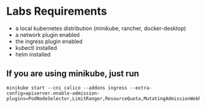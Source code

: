 # Labs Requirements 
* a local kubernetes distribution (minikube, rancher, docker-desktop) 
* a network plugin enabled
* the ingress plugin enabled
* kubectl installed
* helm installed

## If you are using minikube, just run

```
minikube start --cni calico --addons ingress --extra-config=apiserver.enable-admission-plugins=PodNodeSelector,LimitRanger,ResourceQuota,MutatingAdmissionWebhook,ValidatingAdmissionWebhook
```
